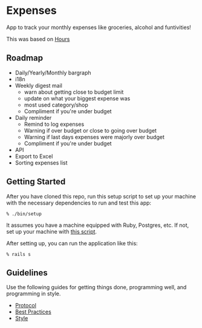 # Expenses

App to track your monthly expenses like groceries, alcohol and funtivities!

This was based on [Hours](https://github.com/defactosoftware/hours)

## Roadmap

- Daily/Yearly/Monthly bargraph
- i18n
- Weekly digest mail
  - warn about getting close to budget limit
  - update on what your biggest expense was
  - most used category/shop
  - Compliment if you're under budget
- Daily reminder
  - Remind to log expenses
  - Warning if over budget or close to going over budget
  - Warning if last days expenses were majorly over budget
  - Compliment if you're under budget
- API
- Export to Excel
- Sorting expenses list

## Getting Started

After you have cloned this repo, run this setup script to set up your machine
with the necessary dependencies to run and test this app:

    % ./bin/setup

It assumes you have a machine equipped with Ruby, Postgres, etc. If not, set up
your machine with [this script].

[this script]: https://github.com/thoughtbot/laptop

After setting up, you can run the application like this:

    % rails s

## Guidelines

Use the following guides for getting things done, programming well, and
programming in style.

* [Protocol](http://github.com/thoughtbot/guides/blob/master/protocol)
* [Best Practices](http://github.com/thoughtbot/guides/blob/master/best-practices)
* [Style](http://github.com/thoughtbot/guides/blob/master/style)
